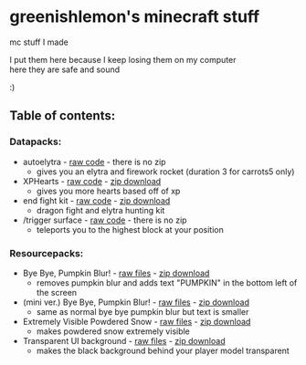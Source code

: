# greenishlemon's minecraft stuff
mc stuff I made

I put them here because I keep losing them on my computer\
here they are safe and sound

:)


## Table of contents:
### Datapacks:
- autoelytra - [raw code](./raw%20datapacks/autoelytra) - there is no zip
    - gives you an elytra and firework rocket (duration 3 for carrots5 only)
- XPHearts - [raw code](./raw%20datapacks/xp_heart) - [zip download](https://github.com/greenishlemon/minecraft-datapacks-and-resourcepacks/raw/refs/heads/main/zipped%20datapacks/xpHearts.zip)
    - gives you more hearts based off of xp
- end fight kit - [raw code](./raw%20datapacks/end_fight_kit_datapack) - [zip download](https://github.com/greenishlemon/minecraft-datapacks-and-resourcepacks/raw/refs/heads/main/zipped%20datapacks/end_fight_kit_datapack.zip)
    - dragon fight and elytra hunting kit
- /trigger surface - [raw code](./raw%20datapacks/surface%20command) - there is no zip
    - teleports you to the highest block at your position
### Resourcepacks:
- Bye Bye, Pumpkin Blur! - [raw files](./raw%20resourcepacks/bye_bye_pumpkin_blur) - [zip download](https://github.com/greenishlemon/minecraft-datapacks-and-resourcepacks/raw/refs/heads/main/zipped%20resourcepacks/bye_bye_pumpkin_blur.zip)
    - removes pumpkin blur and adds text "PUMPKIN" in the bottom left of the screen
- (mini ver.) Bye Bye, Pumpkin Blur! - [raw files](./raw%20resourcepacks/mini_bye_bye_pumpkin_blur) - [zip download](https://github.com/greenishlemon/minecraft-datapacks-and-resourcepacks/raw/refs/heads/main/zipped%20resourcepacks/mini_bye_bye_pumpkin_blur.zip)
    - same as normal bye bye pumpkin blur but text is smaller
- Extremely Visible Powdered Snow - [raw files](./raw%20resourcepacks/extremely_visible_powdered_snow) - [zip download](https://github.com/greenishlemon/minecraft-datapacks-and-resourcepacks/raw/refs/heads/main/zipped%20resourcepacks/extremely_visible_powdered_snow.zip)
    - makes powdered snow extremely visible
- Transparent UI background - [raw files](./raw%20resourcepacks/transparent_ui_bg) - [zip download](https://github.com/greenishlemon/minecraft-datapacks-and-resourcepacks/raw/refs/heads/main/zipped%20resourcepacks/transparent_ui_bg.zip)
    - makes the black background behind your player model transparent
